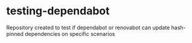 # testing-dependabot
Repository created to test if dependabot or renovabot can update hash-pinned dependencies on specific scenarios
